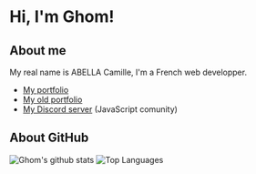 # Hi, I'm Ghom!

## About me

My real name is ABELLA Camille, I'm a French web developper.

- [My portfolio](https://CamilleAbella.github.io)
- [My old portfolio](https://camilleabella.github.io/old-portfolio/)
- [My Discord server](https://discord.gg/3vC2XWK) (JavaScript comunity)

## About GitHub

![Ghom's github stats](https://github-readme-stats.vercel.app/api?username=CamilleAbella&count_private=true&show_icons=true&theme=gruvbox)
![Top Languages](https://github-readme-stats.vercel.app/api/top-langs/?username=CamilleAbella&count_private=true&show_icons=true&theme=gruvbox&layout=compact)
